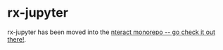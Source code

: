 # rx-jupyter

rx-jupyter has been moved into the [nteract monorepo -- go check it out there!](https://github.com/nteract/nteract/tree/master/packages/rx-jupyter).
